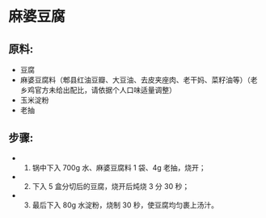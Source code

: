 # 麻婆豆腐

## 原料:
- 豆腐
- 麻婆豆腐料（郫县红油豆瓣、大豆油、去皮夹座肉、老干妈、菜籽油等）（老乡鸡官方未给出配比，请依据个人口味适量调整）
- 玉米淀粉
- 老抽

## 步骤:
- 1. 锅中下入 700g 水、麻婆豆腐料 1 袋、4g 老抽，烧开；
- 2. 下入 5 盒分切后的豆腐，烧开后炖烧 3 分 30 秒；
- 3. 最后下入 80g 水淀粉，烧制 30 秒，使豆腐均匀裹上汤汁。
